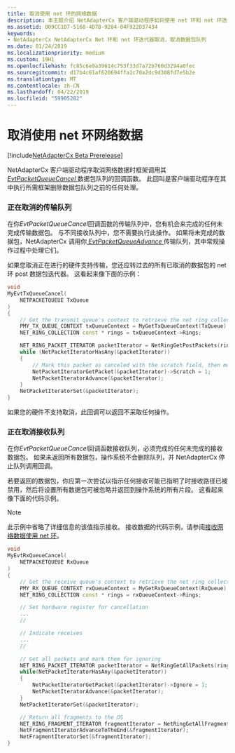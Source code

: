```yaml
---
title: 取消使用 net 环的网络数据
description: 本主题介绍 NetAdapterCx 客户端驱动程序如何使用 net 环和 net 环迭代器取消网络数据。
ms.assetid: 009CC1D7-5168-4D7B-9284-04F922D37434
keywords:
- NetAdapterCx NetAdapterCx Net 环和 net 环迭代器取消，取消数据包队列
ms.date: 01/24/2019
ms.localizationpriority: medium
ms.custom: 19H1
ms.openlocfilehash: fc85c6e9a39614c753f33d7a72b760d3294a0fec
ms.sourcegitcommit: d17b4c61af620694ffa1c70a2dc9d308fd7e5b2e
ms.translationtype: MT
ms.contentlocale: zh-CN
ms.lasthandoff: 04/22/2019
ms.locfileid: "59905282"
---
```

# <a name="canceling-network-data-with-net-rings"></a>取消使用 net 环网络数据

[!include[NetAdapterCx Beta Prerelease](../netcx-beta-prerelease.md)]

NetAdapterCx 客户端驱动程序取消网络数据时框架调用其[ *EvtPacketQueueCancel* ](https://docs.microsoft.com/windows-hardware/drivers/ddi/content/netpacketqueue/nc-netpacketqueue-evt_packet_queue_cancel)数据包队列的回调函数。 此回叫是客户端驱动程序在其中执行所需框架删除数据包队列之前的任何处理。

### <a name="canceling-a-transmit-queue"></a>正在取消的传输队列

在你*EvtPacketQueueCancel*回调函数的传输队列中，您有机会来完成的任何未完成传输数据包。 与不同接收队列中，您不需要执行此操作。 如果将未完成的数据包，NetAdapterCx 调用你[ *EvtPacketQueueAdvance* ](https://docs.microsoft.com/windows-hardware/drivers/ddi/content/netpacketqueue/nc-netpacketqueue-evt_packet_queue_advance)传输队列，其中常规操作过程中处理它们。

如果您取消正在进行的硬件支持传输，您还应转过去的所有已取消的数据包的 net 环 post 数据包迭代器。 这看起来像下面的示例：

```C++
void
MyEvtTxQueueCancel(
    NETPACKETQUEUE TxQueue
)
{
    // Get the transmit queue's context to retrieve the net ring collection
    PMY_TX_QUEUE_CONTEXT txQueueContext = MyGetTxQueueContext(TxQueue);
    NET_RING_COLLECTION const * rings = txQueueContext->Rings;

    NET_RING_PACKET_ITERATOR packetIterator = NetRingGetPostPackets(rings);
    while (NetPacketIteratorHasAny(&packetIterator))
    {
        // Mark this packet as canceled with the scratch field, then move past it
        NetPacketIteratorGetPacket(&packetIterator)->Scratch = 1;
        NetPacketIteratorAdvance(&packetIterator);
    }
    NetPacketIteratorSet(&packetIterator);
}
```

如果您的硬件不支持取消，此回调可以返回不采取任何操作。

### <a name="canceling-a-receive-queue"></a>正在取消接收队列

在你*EvtPacketQueueCancel*回调函数接收队列，必须完成的任何未完成的接收数据包。 如果未返回所有数据包，操作系统不会删除队列，并 NetAdapterCx 停止队列调用回调。 

若要返回的数据包，你应第一次尝试以指示任何接收可能已指明了时接收路径已被禁用，然后将设置所有数据包可被忽略并返回到操作系统的所有片段。 这看起来像下面的代码示例。

> [!NOTE]
> 此示例中省略了详细信息的该值指示接收。 接收数据的代码示例，请参阅[接收网络数据使用 net 环](receiving-network-data-with-net-rings.md)。

```C++
void
MyEvtRxQueueCancel(
    NETPACKETQUEUE RxQueue
)
{
    // Get the receive queue's context to retrieve the net ring collection
    PMY_RX_QUEUE_CONTEXT rxQueueContext = MyGetRxQueueContext(RxQueue);
    NET_RING_COLLECTION const * rings = rxQueueContext->Rings;

    // Set hardware register for cancellation
    ...
    //

    // Indicate receives
    ...
    //

    // Get all packets and mark them for ignoring
    NET_RING_PACKET_ITERATOR packetIterator = NetRingGetAllPackets(rings);
    while(NetPacketIteratorHasAny(&packetIterator))
    {
        NetPacketIteratorGetPacket(&packetIterator)->Ignore = 1;
        NetPacketIteratorAdvance(&packetIterator);
    }
    NetPacketIteratorSet(&packetIterator);

    // Return all fragments to the OS
    NET_RING_FRAGMENT_ITERATOR fragmentIterator = NetRingGetAllFragments(rings);
    NetFragmentIteratorAdvanceToTheEnd(&fragmentIterator);
    NetFragmentIteratorSet(&fragmentIterator);
}
```
